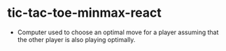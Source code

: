 # tic-tac-toe-minmax-react

-  Computer used to choose an optimal move for a player assuming that the other player is also playing optimally.



